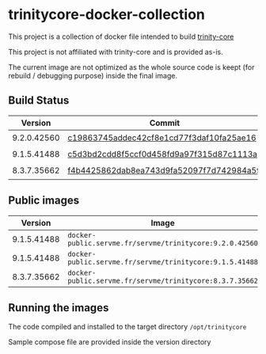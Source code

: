 trinitycore-docker-collection
=============================

This project is a collection of docker file intended to build [trinity-core](https://github.com/TrinityCore/TrinityCore)

This project is not affiliated with trinity-core and is provided as-is.

The current image are not optimized as the whole source code is keept (for rebuild / debugging purpose) inside the final image.

Build Status
-------

| Version       | Commit                                                                                                                               | Status | Remarks            |
| ------------- | ------------------------------------------------------------------------------------------------------------------------------------ | ------ | ------------------ |
| 9.2.0.42560   | [c19863745addec42cf8e1cd77f3daf10fa25ae16](https://github.com/TrinityCore/TrinityCore/tree/c19863745addec42cf8e1cd77f3daf10fa25ae16) |   ✔️    |                    |
| 9.1.5.41488   | [c5d3bd2cdd8f5ccf0d458fd9a97f315d87c1113a](https://github.com/TrinityCore/TrinityCore/tree/c5d3bd2cdd8f5ccf0d458fd9a97f315d87c1113a) |   ✔️    |                    |
| 8.3.7.35662   | [f4b4425862dab8ea743d9fa52097f7d742984a59](https://github.com/TrinityCore/TrinityCore/tree/f4b4425862dab8ea743d9fa52097f7d742984a59) |   ✔️    |                    |

Public images
--------------

| Version       |  Image                                                   |
| ------------- |  ------------------------------------------------------- |
| 9.1.5.41488   | `docker-public.servme.fr/servme/trinitycore:9.2.0.42560` |
| 9.1.5.41488   | `docker-public.servme.fr/servme/trinitycore:9.1.5.41488` |
| 8.3.7.35662   | `docker-public.servme.fr/servme/trinitycore:8.3.7.35662` |

Running the images
-------------------

The code compiled and installed to the target directory `/opt/trinitycore`

Sample compose file are provided inside the version directory
